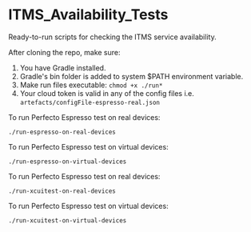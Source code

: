 # ITMS_Availability_Tests
Ready-to-run scripts for checking the ITMS service availability.

After cloning the repo, make sure:
1. You have Gradle installed.
2. Gradle's bin folder is added to system $PATH environment variable.
3. Make run files executable:
```chmod +x ./run*```
2. Your cloud token is valid in any of the config files i.e. ```artefacts/configFile-espresso-real.json```

To run Perfecto Espresso test on real devices:

```./run-espresso-on-real-devices```

To run Perfecto Espresso test on virtual devices:

```./run-espresso-on-virtual-devices```

To run Perfecto Espresso test on real devices:

```./run-xcuitest-on-real-devices```

To run Perfecto Espresso test on virtual devices:

```./run-xcuitest-on-virtual-devices```
